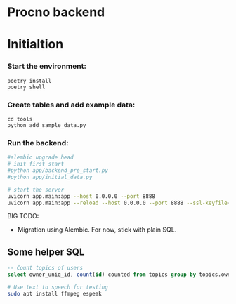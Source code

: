 # Procno backend

# Initialtion

### Start the environment:
```shell
poetry install
poetry shell
```
### Create tables and add example data:
```shell
cd tools
python add_sample_data.py
```

### Run the backend:
```bash
#alembic upgrade head
# init first start
#python app/backend_pre_start.py
#python app/initial_data.py

# start the server
uvicorn app.main:app --host 0.0.0.0 --port 8888
uvicorn app.main:app --reload --host 0.0.0.0 --port 8888 --ssl-keyfile=../localhost+2-key.pem --ssl-certfile=../localhost+2.pem
```

BIG TODO:
- Migration using Alembic. For now, stick with plain SQL.

## Some helper SQL
```sql
-- Count topics of users
select owner_uniq_id, count(id) counted from topics group by topics.owner_uniq_id order by counted desc 

```

```bash
# Use text to speech for testing
sudo apt install ffmpeg espeak
```